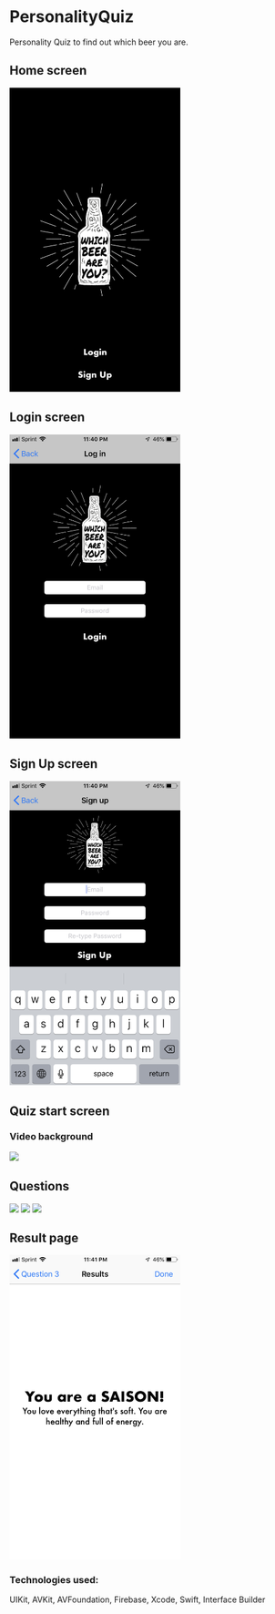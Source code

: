 # PersonalityQuiz
Personality Quiz to find out which beer you are.

## Home screen
<p float="left">
  <img src="https://github.com/FabiolaSaga/PersonalityQuiz/blob/master/IMG_6240.PNG" width="300" />
  </p>

## Login screen
<p float="left">
  <img src="https://github.com/FabiolaSaga/PersonalityQuiz/blob/master/IMG_6242.PNG" width="300" />
  </p>

## Sign Up screen
<p float="left">
  <img src="https://github.com/FabiolaSaga/PersonalityQuiz/blob/master/IMG_6241.PNG" width="300" />
  </p>

## Quiz start screen
### Video background
<p float="left">
  <img src="https://github.com/FabiolaSaga/PersonalityQuiz/blob/master/videoBackground.gif" width="300" />
  </p>

## Questions 
<p float="left">
  <img src="https://github.com/FabiolaSaga/PersonalityQuiz-master/blob/master/Question1.PNG" width="280" />
  <img src="https://github.com/FabiolaSaga/PersonalityQuiz-master/blob/master/Questoin2.PNG" width="280" /> 
  <img src="https://github.com/FabiolaSaga/PersonalityQuiz-master/blob/master/Question3.PNG" width="280" />
</p>
 
## Result page
<p float="left">
  <img src="https://github.com/FabiolaSaga/PersonalityQuiz/blob/master/IMG_6247%202.PNG" width="300" />
  </p>

### Technologies used: 
UIKit, AVKit, AVFoundation, Firebase, Xcode, Swift, Interface Builder
